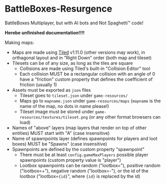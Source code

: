 # BattleBoxes-Resurgence
BattleBoxes Multiplayer, but with AI bots and Not Spaghetti™ code!



**Herebe unfinished documentation!!!!**

Making maps:
- Maps are made using [Tiled](https://www.mapeditor.org/) v1.11.0 (other versions may work), in orthagonal layout and in "Right Down" order (both map and tileset)
- Tilesets can be of any size, as long as the tiles are square
  - Collisions are made using Tiled's built-in "Collision Editor" tool
  - Each collision MUST be a rectangular collision with an angle of 0 have a "friction" custom property that defines the coefficient of friction (usually 1)
- Assets must be exported as `json` files
  - Tileset goes to `tileset.json` under `game-resources/`
  - Maps go to `mapname.json` under `game-resources/maps` (`mapname` is the name of the map, no dots in name please!)
  - Tileset image must be stored under `game-resources/textures/tileset.png` (or any other format browsers can load)
- Names of "above" layers (map layers that render on top of other entities) MUST start with "A" (case insensitive)
- Name of spawnpoints layer (defines spawnpoints for players and loot boxes) MUST be "Spawns" (case insensitive)
- Spawnpoints are defined by the custom property "spawnpoint"
  - There must be at least `config.gameMaxPlayers` possible player spawnpoints (custom property value is "player")
  - Lootbox spawnpoints can be random ("lootbox="), positive random ("lootbox=+"), negative random ("lootbox=-"), or the id of the lootbox ("lootbox=`{id}`", where `{id}` is replaced by the id)